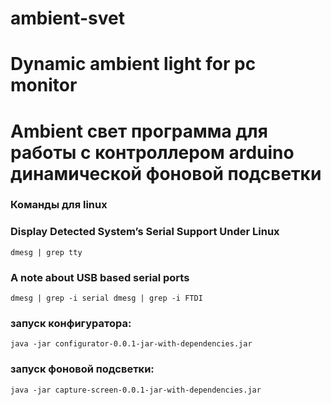 # ambient-svet
# Dynamic ambient light for pc monitor

# Ambient свет программа для работы с контроллером arduino динамической фоновой подсветки

### Команды для linux
### Display Detected System’s Serial Support Under Linux
```
dmesg | grep tty
```

### A note about USB based serial ports
```
dmesg | grep -i serial dmesg | grep -i FTDI
```

### запуск конфигуратора:
```
java -jar configurator-0.0.1-jar-with-dependencies.jar
```

### запуск фоновой подсветки:
```
java -jar capture-screen-0.0.1-jar-with-dependencies.jar
```